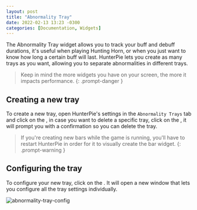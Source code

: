 ```yaml
---
layout: post
title: "Abnormality Tray"
date: 2022-02-13 13:23 -0300
categories: [Documentation, Widgets]
---
```

The Abnormality Tray widget allows you to track your buff and debuff durations, it's useful when playing Hunting Horn, or when you just want to know how long a certain buff will last. HunterPie lets you create as many trays as you want, allowing you to separate abnormalities in different trays.

> Keep in mind the more widgets you have on your screen, the more it impacts performance.
{: .prompt-danger }

## Creating a new tray

To create a new tray, open HunterPie's settings in the `Abnormality Trays` tab and click on the <ion-icon name="add-circle"/>, in case you want to delete a specific tray, click on the <ion-icon name="remove-circle"></ion-icon>, it will prompt you with a confirmation so you can delete the tray.

> If you're creating new bars while the game is running, you'll have to restart HunterPie in order for it to visually create the bar widget.
{: .prompt-warning }

## Configuring the tray

To configure your new tray, click on the <ion-icon name="settings-sharp"/>. It will open a new window that lets you configure all the tray settings individually.

![abnormality-tray-config](/Static/abnormality-tray-config.png)